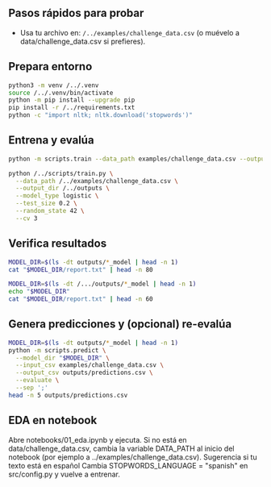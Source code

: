 ## Pasos rápidos para probar

- Usa tu archivo en: `/../examples/challenge_data.csv` (o muévelo a data/challenge_data.csv si prefieres).

## Prepara entorno

```bash
python3 -m venv /../.venv
source /../.venv/bin/activate
python -m pip install --upgrade pip
pip install -r /../requirements.txt
python -c "import nltk; nltk.download('stopwords')"
```

## Entrena y evalúa

```bash
python -m scripts.train --data_path examples/challenge_data.csv --output_dir outputs --model_type logistic --cv 3 --test_size 0.2 --sep ';'
```

```bash
python /../scripts/train.py \
  --data_path /../examples/challenge_data.csv \
  --output_dir /../outputs \
  --model_type logistic \
  --test_size 0.2 \
  --random_state 42 \
  --cv 3
```

## Verifica resultados

```bash
MODEL_DIR=$(ls -dt outputs/*_model | head -n 1)
cat "$MODEL_DIR/report.txt" | head -n 80
```

```bash
MODEL_DIR=$(ls -dt /.../outputs/*_model | head -n 1)
echo "$MODEL_DIR"
cat "$MODEL_DIR/report.txt" | head -n 60
```

## Genera predicciones y (opcional) re-evalúa

```bash
MODEL_DIR=$(ls -dt outputs/*_model | head -n 1)
python -m scripts.predict \
  --model_dir "$MODEL_DIR" \
  --input_csv examples/challenge_data.csv \
  --output_csv outputs/predictions.csv \
  --evaluate \
  --sep ';'
head -n 5 outputs/predictions.csv
```

## EDA en notebook

Abre notebooks/01_eda.ipynb y ejecuta.
Si no está en data/challenge_data.csv, cambia la variable DATA_PATH al inicio del notebook (por ejemplo a ../examples/challenge_data.csv).
Sugerencia si tu texto está en español
Cambia STOPWORDS_LANGUAGE = "spanish" en src/config.py y vuelve a entrenar.